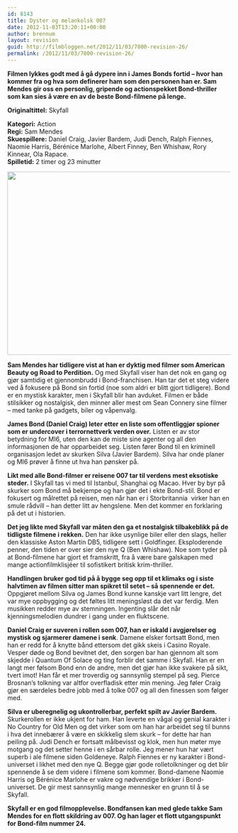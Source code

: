 ```yaml
---
id: 8143
title: Dyster og melankolsk 007
date: 2012-11-03T13:20:11+00:00
author: brennum
layout: revision
guid: http://filmbloggen.net/2012/11/03/7800-revision-26/
permalink: /2012/11/03/7800-revision-26/
---
```

**Filmen lykkes godt med å gå dypere inn i James Bonds fortid &#8211; hvor han kommer fra og hva som definerer ham som den personen han er. Sam Mendes gir oss en personlig, gripende og actionspekket Bond-thriller som kan sies å være en av de beste Bond-filmene på lenge.**

**<!--more-->Originaltittel:** Skyfall

  
**Kategori:** Action  
**Regi:** Sam Mendes  
**Skuespillere:** Daniel Craig, Javier Bardem, Judi Dench, Ralph Fiennes, Naomie Harris, Bérénice Marlohe, Albert Finney, Ben Whishaw, Rory Kinnear, Ola Rapace.  
**Spilletid:** 2 timer og 23 minutter

<a href="http://filmbloggen.net/2012/11/03/dyster-og-melankolsk-007/bond21/" rel="attachment wp-att-7911"><img class="alignnone size-large wp-image-7911" src="http://filmbloggen.net/wp-content/uploads//2012/10/bond21-620x413.jpg" alt="" width="620" height="413" /></a>

**Sam Mendes har tidligere vist at han er dyktig med filmer som American Beauty og Road to Perdition.** Og med Skyfall viser han det nok en gang og gjør samtidig et gjennombrudd i Bond-franchisen. Han tar det et steg videre ved å fokusere på Bond sin fortid (noe som aldri er blitt gjort tidligere). Bond er en mystisk karakter, men i Skyfall blir han avduket. Filmen er både stilsikker og nostalgisk, den minner aller mest om Sean Connery sine filmer &#8211; med tanke på gadgets, biler og våpenvalg.

**James Bond (Daniel Craig) leter etter en liste som offentliggjør spioner som er undercover i terrornettverk verden over.** Listen er av stor betydning for MI6, uten den kan de miste sine agenter og all den informasjonen de har opparbeidet seg. Listen fører Bond til en kriminell organisasjon ledet av skurken Silva (Javier Bardem). Silva har onde planer og MI6 prøver å finne ut hva han pønsker på.

**Likt med alle Bond-filmer er reisene 007 tar til verdens mest eksotiske steder.** I Skyfall tas vi med til Istanbul, Shanghai og Macao. Hver by byr på skurker som Bond må bekjempe og han gjør det i ekte Bond-stil. Bond er fokusert og målrettet på reisen, men når han er i Storbritannia  virker han en smule rådvill &#8211; han detter litt av hengslene. Men det kommer en forklaring på det ut i historien.

**Det jeg likte med Skyfall var måten den ga et nostalgisk tilbakeblikk på de tidligste filmene i rekken.** Den har ikke usynlige biler eller den slags, heller den klassiske Aston Martin DB5, tidligere sett i Goldfinger. Eksploderende penner, den tiden er over sier den nye Q (Ben Whishaw). Noe som tyder på at Bond-filmene har gjort et framskritt, fra å være bare galskapen med mange actionfilmklisjéer til sofistikert britisk krim-thriller.

**Handlingen bruker god tid på å bygge seg opp til et klimaks og i siste halvtimen av filmen sitter man spikret til setet &#8211; så spennende er det.** Oppgjøret mellom Silva og James Bond kunne kanskje vart litt lengre, det var mye oppbygging og det føltes litt meningsløst da det var ferdig. Men musikken redder mye av stemningen. Ingenting slår det når kjenningsmelodien dundrer i gang under en fluktscene.

**Daniel Craig er suveren i rollen som 007, han er iskald i avgjørelser og mystisk og sjarmerer damene i senk**. Damene elsker fortsatt Bond, men han er redd for å knytte bånd ettersom det gikk skeis i Casino Royale. Vesper døde og Bond bevitnet det, den sorgen bar han gjennom alt som skjedde i Quantum Of Solace og ting forblir det samme i Skyfall. Han er en langt mer følsom Bond enn de andre, men det gjør han ikke svakere på sikt, tvert imot! Han får et mer troverdig og sannsynlig stempel på seg. Pierce Brosnan&#8217;s tolkning var altfor overfladisk etter min mening. Jeg føler Craig gjør en særdeles bedre jobb med å tolke 007 og all den finessen som følger med.

**Silva er uberegnelig og ukontrollerbar, perfekt spilt av Javier Bardem.** Skurkerollen er ikke ukjent for ham. Han leverte en vågal og genial karakter i No Country for Old Men og det virker som om han har arbeidet seg til bunns i hva det innebærer å være en skikkelig slem skurk &#8211; for dette har han peiling på. Judi Dench er fortsatt målbevisst og klok, men hun møter mye motgang og det setter henne i en sårbar rolle. Jeg mener hun har vært superb i ale filmene siden Goldeneye. Ralph Fiennes er ny karakter i Bond-universet i likhet med den nye Q. Begge gjør gode rolletolkninger og det blir spennende å se dem videre i filmene som kommer. Bond-damene Naomie Harris og Bérénice Marlohe er vakre og nødvendige brikker i Bond-universet. De gir mest sannsynlig mange mennesker en grunn til å se Skyfall.

**Skyfall er en god filmopplevelse. Bondfansen kan med glede takke Sam Mendes for en flott skildring av 007. Og han lager et flott utgangspunkt for Bond-film nummer 24.**

<div class="video-shortcode">
</div>